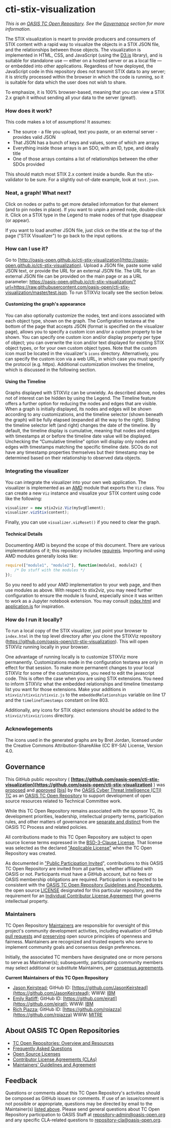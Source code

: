 # cti-stix-visualization

*This is an [OASIS TC Open Repository](https://www.oasis-open.org/resources/open-repositories/). See the [Governance](#governance) section for more information.*

The STIX visualization is meant to provide producers and consumers of STIX content with a rapid way to visualize the objects in a STIX JSON file, and the relationships between those objects. The visualization is implemented in HTML, CSS, and JavaScript (using the [D3.js](https://d3js.org/) library), and is suitable for standalone use — either on a hosted server or as a local file — or embedded into other applications. Regardless of how deployed, the JavaScript code in this repository does not transmit STIX data to any server; it is strictly processed within the browser in which the code is running, so it is suitable for data which the user does not wish to share.

To emphasize, it is 100% browser-based, meaning that you can view a STIX 2.x graph it without sending all your data to the server (great!).

### How does it work?

This code makes a lot of assumptions! It assumes:

- The source - a file you upload, text you paste, or an external server - provides valid JSON
- That JSON has a bunch of keys and values, some of which are arrays
- Everything inside those arrays is an SDO, with an ID, type, and ideally title
- One of those arrays contains a list of relationships between the other SDOs provided

This should match most STIX 2.x content inside a bundle. Run the stix-validator to be sure. For a slightly out-of-date example, look at `test.json`.

### Neat, a graph! What next?

Click on nodes or paths to get more detailed information for that element (and to pin nodes in place). If you want to unpin a pinned node, double-click it.  Click on a STIX type in the Legend to make nodes of that type disappear (or appear).

If you want to load another JSON file, just click on the title at the top of the page ("STIX Visualizer") to go back to the input options.

### How can I use it?

Go to [http://oasis-open.github.io/cti-stix-visualization](http://oasis-open.github.io/cti-stix-visualization). Upload a JSON file, paste some valid JSON text, or provide the URL for an external JSON file. The URL for an external JSON file can be provided on the main page or as a URL parameter: https://oasis-open.github.io/cti-stix-visualization/?url=https://raw.githubusercontent.com/oasis-open/cti-stix-visualization/master/test.json.  To run STIXViz locally see the section below.

#### Customizing the graph's appearance
You can also optionally customize the nodes, text and icons associated with each object type, shown on the graph. The Configration textarea at the bottom of the page that accepts JSON (format is specified on the visualizer page), allows you to specify a custom icon and/or a custom property to be shown. You can specify one custom icon and/or display property per type of object; you can overwrite the icon and/or text displayed for existing STIX object types, or for your own custom object types. Note that the custom icon must be located in the visualizer's `icons` directory. Alternatively, you can specify the custom icon via a web URL, in which case you must specify the protocol (e.g. https).  Additional customization involves the timeline, which is discussed in the following section.

#### Using the Timeline

Graphs displayed with STIXViz can be unwieldy.  As described above, nodes not of interest can be hidden by using the Legend.  The Timeline feature offers a further option for reducing the nodes and edges that are visible. When a graph is initially displayed, its nodes and edges will be shown according to any customizations, and the timeline selector (shown beneath the graph) will be fully elapsed (expanded all the way to the right).  Sliding the timeline selector left (and right) changes the date of the timeline. By default, the timeline display is cumulative, meaning that nodes and edges with timestamps at or before the timeline date value will be displayed. Unchecking the “Cumulative timeline” option will display only nodes and edges with timestamps matching the specific timeline date. SCOs do not have any timestamp properties themselves but their timestamp may be determined based on their relationship to observed data objects.

### Integrating the visualizer
You can integrate the visualizer into your own web application. The visualizer is implemented as an [AMD](https://en.wikipedia.org/wiki/Asynchronous_module_definition) module that exports the `Viz` class. You can create a new `Viz` instance and visualize your STIX content using code like the following:

```javascript
visualizer = new stix2viz.Viz(mySvgElement);
visualizer.vizStix(content);
```

Finally, you can use `visualizer.vizReset()` if you need to clear the graph.

#### Technical Details

Documenting AMD is beyond the scope of this document.  There are various implementations of it; this repository includes [requirejs](https://requirejs.org/).  Importing and using AMD modules generally looks like:

```javascript
require(["module1", "module2"], function(module1, module2) {
    /* Do stuff with the modules */
});
```

So you need to add your AMD implementation to your web page, and then use modules as above.  With respect to stix2viz, you may need further configuration to ensure the module is found, especially since it was written to work as a Jupyter notebook extension.  You may consult [index.html](index.html) and [application.js](application.js) for inspiration.

### How do I run it locally?

To run a local copy of the STIX visualizer, just point your browser to `index.html` in the top level directory after you clone the STIXViz repository (https://github.com/oasis-open/cti-stix-visualization).  This will open STIXViz running locally in your browser.  

One advantage of running locally is to customize STIXViz more permanently. Customizations made in the configuration textarea are only in effect for that session.  To make more permanent changes to your local STIXViz for some of the customizations, you need to edit the javascript code.  This is often the case when you are using STIX extensions. You need to inform STIXViz what the embedded relationships and timeline timestamp list you want for those extensions.
Make your additions in `stixviz/stixviz/stixviz.js` to the `embeddedRelationships` variable on line 17 and the `timelineTimestamps` constant on line 803.

Additionally, any icons for STIX object extensions should be added to the `stixviz/stixviz/icons` directory.

### Acknowlegements

The icons used in the generated graphs are by Bret Jordan, licensed under the Creative Commons Attribution-ShareAlike (CC BY-SA) License, Version 4.0.

## Governance

This GitHub public repository ( **[https://github.com/oasis-open/cti-stix-visualization](https://github.com/oasis-open/cti-stix-visualization)** ) was [proposed](https://lists.oasis-open.org/archives/cti/201609/msg00001.html) and [approved](https://www.oasis-open.org/committees/ballot.php?id=2971) [[bis](https://issues.oasis-open.org/browse/TCADMIN-2433)] by the [OASIS Cyber Threat Intelligence (CTI) TC](https://www.oasis-open.org/committees/cti/) as an [OASIS TC Open Repository](https://www.oasis-open.org/resources/open-repositories/) to support development of open source resources related to Technical Committee work.

While this TC Open Repository remains associated with the sponsor TC, its development priorities, leadership, intellectual property terms, participation rules, and other matters of governance are [separate and distinct](https://github.com/oasis-open/cti-stix-visualization/blob/master/CONTRIBUTING.md#governance-distinct-from-oasis-tc-process) from the OASIS TC Process and related policies.

All contributions made to this TC Open Repository are subject to open source license terms expressed in the [BSD-3-Clause License](https://www.oasis-open.org/sites/www.oasis-open.org/files/BSD-3-Clause.txt). That license was selected as the declared ["Applicable License"](https://www.oasis-open.org/resources/open-repositories/licenses) when the TC Open Repository was created.

As documented in ["Public Participation Invited](https://github.com/oasis-open/cti-stix-visualization/blob/master/CONTRIBUTING.md#public-participation-invited)", contributions to this OASIS TC Open Repository are invited from all parties, whether affiliated with OASIS or not. Participants must have a GitHub account, but no fees or OASIS membership obligations are required. Participation is expected to be consistent with the [OASIS TC Open Repository Guidelines and Procedures](https://www.oasis-open.org/policies-guidelines/open-repositories), the open source [LICENSE](https://github.com/oasis-open/cti-stix-visualization/blob/master/LICENSE) designated for this particular repository, and the requirement for an [Individual Contributor License Agreement](https://www.oasis-open.org/resources/open-repositories/cla/individual-cla) that governs intellectual property.

### <a id="maintainers">Maintainers</a>

TC Open Repository [Maintainers](https://www.oasis-open.org/resources/open-repositories/maintainers-guide) are responsible for oversight of this project's community development activities, including evaluation of GitHub [pull requests](https://github.com/oasis-open/cti-stix-visualization/blob/master/CONTRIBUTING.md#fork-and-pull-collaboration-model) and [preserving](https://www.oasis-open.org/policies-guidelines/open-repositories#repositoryManagement) open source principles of openness and fairness. Maintainers are recognized and trusted experts who serve to implement community goals and consensus design preferences.

Initially, the associated TC members have designated one or more persons to serve as Maintainer(s); subsequently, participating community members may select additional or substitute Maintainers, per [consensus agreements](https://www.oasis-open.org/resources/open-repositories/maintainers-guide#additionalMaintainers).

**<a id="currentMaintainers">Current Maintainers of this TC Open Repository</a>**

 * [Jason Keirstead](mailto:Jason.Keirstead@ca.ibm.com); GitHub ID: [https://github.com/JasonKeirstead](https://github.com/JasonKeirstead); WWW: [IBM](http://www.ibm.com/)
 * [Emily Ratliff](mailto:Emily.Ratliff@ibm.com); GitHub ID: [https://github.com/ejratl](https://github.com/ejratl); WWW: [IBM](http://www.ibm.com/)
 * [Rich Piazza](mailto:rpiazza@mitre.org); GitHub ID: [https://github.com/rpiazza](https://github.com/rpiazza) WWW: [MITRE](http://www.mitre.org/)


## <a id="aboutOpenRepos">About OASIS TC Open Repositories</a>

  * [TC Open Repositories: Overview and Resources](https://www.oasis-open.org/resources/open-repositories/)
  * [Frequently Asked Questions](https://www.oasis-open.org/resources/open-repositories/faq)
  * [Open Source Licenses](https://www.oasis-open.org/resources/open-repositories/licenses)
  * [Contributor License Agreements (CLAs)](https://www.oasis-open.org/resources/open-repositories/cla)
  * [Maintainers' Guidelines and Agreement](https://www.oasis-open.org/resources/open-repositories/maintainers-guide)

## <a id="feedback">Feedback</a>

Questions or comments about this TC Open Repository's activities should be composed as GitHub issues or comments. If use of an issue/comment is not possible or appropriate, questions may be directed by email to the Maintainer(s) [listed above](#currentMaintainers). Please send general questions about TC Open Repository participation to OASIS Staff at [repository-admin@oasis-open.org](mailto:repository-admin@oasis-open.org) and any specific CLA-related questions to [repository-cla@oasis-open.org](mailto:repository-cla@oasis-open.org).
